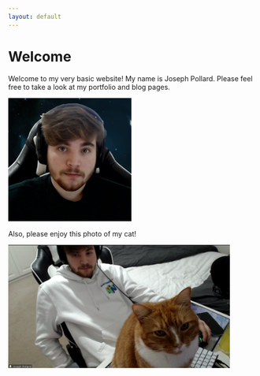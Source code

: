 ```yaml
---
layout: default
---
```


# Welcome

Welcome to my very basic website! My name is Joseph Pollard. Please feel free to take a look at my portfolio and blog pages.


<img width="250" height="250" src="assets/images/me!.jpg">


Also, please enjoy this photo of my cat!


<img width="450" height="250" src="assets/images/Bertie6.PNG">
